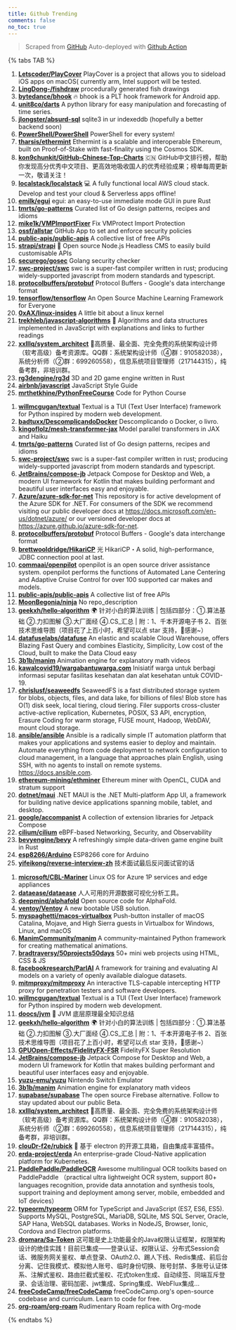 ```yaml
---
title: Github Trending
comments: false
no_toc: true
---
```


> Scraped from [GitHub](https://github.com/trending)
Auto-deployed with [Github Action](https://docs.github.com/en/actions)

{% tabs TAB %}
<!-- tab Daily -->
1. [**Letscoder/PlayCover**](https://github.com/Letscoder/PlayCover)
PlayCover is a project that allows you to sideload iOS apps on macOS( currently arm, Intel support will be tested.
2. [**LingDong-/fishdraw**](https://github.com/LingDong-/fishdraw)
procedurally generated fish drawings
3. [**bytedance/bhook**](https://github.com/bytedance/bhook)
🔥 bhook is a PLT hook framework for Android app.
4. [**unit8co/darts**](https://github.com/unit8co/darts)
A python library for easy manipulation and forecasting of time series.
5. [**jlongster/absurd-sql**](https://github.com/jlongster/absurd-sql)
sqlite3 in ur indexeddb (hopefully a better backend soon)
6. [**PowerShell/PowerShell**](https://github.com/PowerShell/PowerShell)
PowerShell for every system!
7. [**tharsis/ethermint**](https://github.com/tharsis/ethermint)
Ethermint is a scalable and interoperable Ethereum, built on Proof-of-Stake with fast-finality using the Cosmos SDK.
8. [**kon9chunkit/GitHub-Chinese-Top-Charts**](https://github.com/kon9chunkit/GitHub-Chinese-Top-Charts)
🇨🇳 GitHub中文排行榜，帮助你发现高分优秀中文项目、更高效地吸收国人的优秀经验成果；榜单每周更新一次，敬请关注！
9. [**localstack/localstack**](https://github.com/localstack/localstack)
💻 A fully functional local AWS cloud stack. Develop and test your cloud & Serverless apps offline!
10. [**emilk/egui**](https://github.com/emilk/egui)
egui: an easy-to-use immediate mode GUI in pure Rust
11. [**tmrts/go-patterns**](https://github.com/tmrts/go-patterns)
Curated list of Go design patterns, recipes and idioms
12. [**mike1k/VMPImportFixer**](https://github.com/mike1k/VMPImportFixer)
Fix VMProtect Import Protection
13. [**ossf/allstar**](https://github.com/ossf/allstar)
GitHub App to set and enforce security policies
14. [**public-apis/public-apis**](https://github.com/public-apis/public-apis)
A collective list of free APIs
15. [**strapi/strapi**](https://github.com/strapi/strapi)
🚀 Open source Node.js Headless CMS to easily build customisable APIs
16. [**securego/gosec**](https://github.com/securego/gosec)
Golang security checker
17. [**swc-project/swc**](https://github.com/swc-project/swc)
swc is a super-fast compiler written in rust; producing widely-supported javascript from modern standards and typescript.
18. [**protocolbuffers/protobuf**](https://github.com/protocolbuffers/protobuf)
Protocol Buffers - Google's data interchange format
19. [**tensorflow/tensorflow**](https://github.com/tensorflow/tensorflow)
An Open Source Machine Learning Framework for Everyone
20. [**0xAX/linux-insides**](https://github.com/0xAX/linux-insides)
A little bit about a linux kernel
21. [**trekhleb/javascript-algorithms**](https://github.com/trekhleb/javascript-algorithms)
📝 Algorithms and data structures implemented in JavaScript with explanations and links to further readings
22. [**xxlllq/system_architect**](https://github.com/xxlllq/system_architect)
💯高质量、最全面、完全免费的系统架构设计师（软考高级）备考资源库。QQ群：系统架构设计师（④群：910582038），系统分析师（②群：699260558），信息系统项目管理师（217144315），纯备考群，非培训群。
23. [**rg3dengine/rg3d**](https://github.com/rg3dengine/rg3d)
3D and 2D game engine written in Rust
24. [**airbnb/javascript**](https://github.com/airbnb/javascript)
JavaScript Style Guide
25. [**mrthetkhine/PythonFreeCourse**](https://github.com/mrthetkhine/PythonFreeCourse)
Code for Python Course
<!-- endtab -->
<!-- tab Weekly -->
1. [**willmcgugan/textual**](https://github.com/willmcgugan/textual)
Textual is a TUI (Text User Interface) framework for Python inspired by modern web development.
2. [**badtuxx/DescomplicandoDocker**](https://github.com/badtuxx/DescomplicandoDocker)
Descomplicando o Docker, o livro.
3. [**kingoflolz/mesh-transformer-jax**](https://github.com/kingoflolz/mesh-transformer-jax)
Model parallel transformers in JAX and Haiku
4. [**tmrts/go-patterns**](https://github.com/tmrts/go-patterns)
Curated list of Go design patterns, recipes and idioms
5. [**swc-project/swc**](https://github.com/swc-project/swc)
swc is a super-fast compiler written in rust; producing widely-supported javascript from modern standards and typescript.
6. [**JetBrains/compose-jb**](https://github.com/JetBrains/compose-jb)
Jetpack Compose for Desktop and Web, a modern UI framework for Kotlin that makes building performant and beautiful user interfaces easy and enjoyable.
7. [**Azure/azure-sdk-for-net**](https://github.com/Azure/azure-sdk-for-net)
This repository is for active development of the Azure SDK for .NET. For consumers of the SDK we recommend visiting our public developer docs at https://docs.microsoft.com/en-us/dotnet/azure/ or our versioned developer docs at https://azure.github.io/azure-sdk-for-net.
8. [**protocolbuffers/protobuf**](https://github.com/protocolbuffers/protobuf)
Protocol Buffers - Google's data interchange format
9. [**brettwooldridge/HikariCP**](https://github.com/brettwooldridge/HikariCP)
光 HikariCP・A solid, high-performance, JDBC connection pool at last.
10. [**commaai/openpilot**](https://github.com/commaai/openpilot)
openpilot is an open source driver assistance system. openpilot performs the functions of Automated Lane Centering and Adaptive Cruise Control for over 100 supported car makes and models.
11. [**public-apis/public-apis**](https://github.com/public-apis/public-apis)
A collective list of free APIs
12. [**MoonBegonia/ninja**](https://github.com/MoonBegonia/ninja)
No repo_description
13. [**geekxh/hello-algorithm**](https://github.com/geekxh/hello-algorithm)
🌍 针对小白的算法训练 | 包括四部分：①.算法基础 ②.力扣图解 ③.大厂面经 ④.CS_汇总 | 附：1、千本开源电子书 2、百张技术思维导图（项目花了上百小时，希望可以点 star 支持，🌹感谢~）
14. [**datafuselabs/datafuse**](https://github.com/datafuselabs/datafuse)
An elastic and scalable Cloud Warehouse, offers Blazing Fast Query and combines Elasticity, Simplicity, Low cost of the Cloud, built to make the Data Cloud easy
15. [**3b1b/manim**](https://github.com/3b1b/manim)
Animation engine for explanatory math videos
16. [**kawalcovid19/wargabantuwarga.com**](https://github.com/kawalcovid19/wargabantuwarga.com)
Inisiatif warga untuk berbagi informasi seputar fasilitas kesehatan dan alat kesehatan untuk COVID-19.
17. [**chrislusf/seaweedfs**](https://github.com/chrislusf/seaweedfs)
SeaweedFS is a fast distributed storage system for blobs, objects, files, and data lake, for billions of files! Blob store has O(1) disk seek, local tiering, cloud tiering. Filer supports cross-cluster active-active replication, Kubernetes, POSIX, S3 API, encryption, Erasure Coding for warm storage, FUSE mount, Hadoop, WebDAV, mount cloud storage.
18. [**ansible/ansible**](https://github.com/ansible/ansible)
Ansible is a radically simple IT automation platform that makes your applications and systems easier to deploy and maintain. Automate everything from code deployment to network configuration to cloud management, in a language that approaches plain English, using SSH, with no agents to install on remote systems. https://docs.ansible.com.
19. [**ethereum-mining/ethminer**](https://github.com/ethereum-mining/ethminer)
Ethereum miner with OpenCL, CUDA and stratum support
20. [**dotnet/maui**](https://github.com/dotnet/maui)
.NET MAUI is the .NET Multi-platform App UI, a framework for building native device applications spanning mobile, tablet, and desktop.
21. [**google/accompanist**](https://github.com/google/accompanist)
A collection of extension libraries for Jetpack Compose
22. [**cilium/cilium**](https://github.com/cilium/cilium)
eBPF-based Networking, Security, and Observability
23. [**bevyengine/bevy**](https://github.com/bevyengine/bevy)
A refreshingly simple data-driven game engine built in Rust
24. [**esp8266/Arduino**](https://github.com/esp8266/Arduino)
ESP8266 core for Arduino
25. [**yifeikong/reverse-interview-zh**](https://github.com/yifeikong/reverse-interview-zh)
技术面试最后反问面试官的话
<!-- endtab -->
<!-- tab Monthly -->
1. [**microsoft/CBL-Mariner**](https://github.com/microsoft/CBL-Mariner)
Linux OS for Azure 1P services and edge appliances
2. [**dataease/dataease**](https://github.com/dataease/dataease)
人人可用的开源数据可视化分析工具。
3. [**deepmind/alphafold**](https://github.com/deepmind/alphafold)
Open source code for AlphaFold.
4. [**ventoy/Ventoy**](https://github.com/ventoy/Ventoy)
A new bootable USB solution.
5. [**myspaghetti/macos-virtualbox**](https://github.com/myspaghetti/macos-virtualbox)
Push-button installer of macOS Catalina, Mojave, and High Sierra guests in Virtualbox for Windows, Linux, and macOS
6. [**ManimCommunity/manim**](https://github.com/ManimCommunity/manim)
A community-maintained Python framework for creating mathematical animations.
7. [**bradtraversy/50projects50days**](https://github.com/bradtraversy/50projects50days)
50+ mini web projects using HTML, CSS & JS
8. [**facebookresearch/ParlAI**](https://github.com/facebookresearch/ParlAI)
A framework for training and evaluating AI models on a variety of openly available dialogue datasets.
9. [**mitmproxy/mitmproxy**](https://github.com/mitmproxy/mitmproxy)
An interactive TLS-capable intercepting HTTP proxy for penetration testers and software developers.
10. [**willmcgugan/textual**](https://github.com/willmcgugan/textual)
Textual is a TUI (Text User Interface) framework for Python inspired by modern web development.
11. [**doocs/jvm**](https://github.com/doocs/jvm)
🤗 JVM 底层原理最全知识总结
12. [**geekxh/hello-algorithm**](https://github.com/geekxh/hello-algorithm)
🌍 针对小白的算法训练 | 包括四部分：①.算法基础 ②.力扣图解 ③.大厂面经 ④.CS_汇总 | 附：1、千本开源电子书 2、百张技术思维导图（项目花了上百小时，希望可以点 star 支持，🌹感谢~）
13. [**GPUOpen-Effects/FidelityFX-FSR**](https://github.com/GPUOpen-Effects/FidelityFX-FSR)
FidelityFX Super Resolution
14. [**JetBrains/compose-jb**](https://github.com/JetBrains/compose-jb)
Jetpack Compose for Desktop and Web, a modern UI framework for Kotlin that makes building performant and beautiful user interfaces easy and enjoyable.
15. [**yuzu-emu/yuzu**](https://github.com/yuzu-emu/yuzu)
Nintendo Switch Emulator
16. [**3b1b/manim**](https://github.com/3b1b/manim)
Animation engine for explanatory math videos
17. [**supabase/supabase**](https://github.com/supabase/supabase)
The open source Firebase alternative. Follow to stay updated about our public Beta.
18. [**xxlllq/system_architect**](https://github.com/xxlllq/system_architect)
💯高质量、最全面、完全免费的系统架构设计师（软考高级）备考资源库。QQ群：系统架构设计师（④群：910582038），系统分析师（②群：699260558），信息系统项目管理师（217144315），纯备考群，非培训群。
19. [**clouDr-f2e/rubick**](https://github.com/clouDr-f2e/rubick)
🔧 基于 electron 的开源工具箱，自由集成丰富插件。
20. [**erda-project/erda**](https://github.com/erda-project/erda)
An enterprise-grade Cloud-Native application platform for Kubernetes.
21. [**PaddlePaddle/PaddleOCR**](https://github.com/PaddlePaddle/PaddleOCR)
Awesome multilingual OCR toolkits based on PaddlePaddle （practical ultra lightweight OCR system, support 80+ languages recognition, provide data annotation and synthesis tools, support training and deployment among server, mobile, embedded and IoT devices）
22. [**typeorm/typeorm**](https://github.com/typeorm/typeorm)
ORM for TypeScript and JavaScript (ES7, ES6, ES5). Supports MySQL, PostgreSQL, MariaDB, SQLite, MS SQL Server, Oracle, SAP Hana, WebSQL databases. Works in NodeJS, Browser, Ionic, Cordova and Electron platforms.
23. [**dromara/Sa-Token**](https://github.com/dromara/Sa-Token)
这可能是史上功能最全的Java权限认证框架，权限架构设计的绝佳实践！目前已集成——登录认证、权限认证、分布式Session会话、微服务网关鉴权、单点登录、OAuth2.0、踢人下线、Redis集成、前后台分离、记住我模式、模拟他人账号、临时身份切换、账号封禁、多账号认证体系、注解式鉴权、路由拦截式鉴权、花式token生成、自动续签、同端互斥登录、会话治理、密码加密、jwt集成、Spring集成、WebFlux集成...
24. [**freeCodeCamp/freeCodeCamp**](https://github.com/freeCodeCamp/freeCodeCamp)
freeCodeCamp.org's open-source codebase and curriculum. Learn to code for free.
25. [**org-roam/org-roam**](https://github.com/org-roam/org-roam)
Rudimentary Roam replica with Org-mode
<!-- endtab -->
{% endtabs %}
